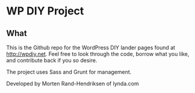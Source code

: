 # WP DIY Project

## What

This is the Github repo for the WordPress DIY lander pages found at http://wpdiy.net. Feel free to look through the code, borrow what you like, and contribute back if you so desire.

The project uses Sass and Grunt for management. 

Developed by Morten Rand-Hendriksen of lynda.com